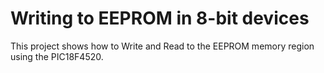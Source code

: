# Writing to EEPROM in 8-bit devices

This project shows how to Write and Read to the EEPROM memory region using the PIC18F4520. 

